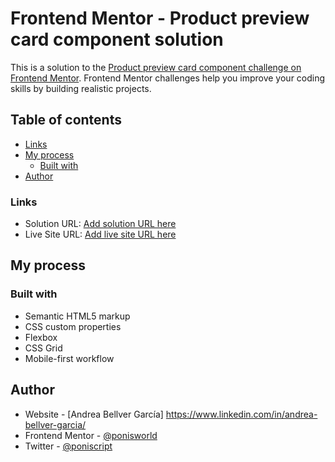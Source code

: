# Frontend Mentor - Product preview card component solution

This is a solution to the [Product preview card component challenge on Frontend Mentor](https://www.frontendmentor.io/challenges/product-preview-card-component-GO7UmttRfa). Frontend Mentor challenges help you improve your coding skills by building realistic projects. 

## Table of contents

  - [Links](#links)
- [My process](#my-process)
  - [Built with](#built-with)
- [Author](#author)

### Links

- Solution URL: [Add solution URL here](https://your-solution-url.com)
- Live Site URL: [Add live site URL here](https://your-live-site-url.com)

## My process

### Built with

- Semantic HTML5 markup
- CSS custom properties
- Flexbox
- CSS Grid
- Mobile-first workflow


## Author

- Website - [Andrea Bellver García] https://www.linkedin.com/in/andrea-bellver-garcia/
- Frontend Mentor - [@ponisworld](https://www.frontendmentor.io/profile/ponisworld)
- Twitter - [@poniscript](https://www.twitter.com/poniscript)

